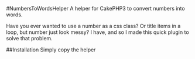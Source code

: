 #NumbersToWordsHelper
A helper for CakePHP3 to convert numbers into words.

Have you ever wanted to use a number as a css class? Or title items in a loop, but number just look messy? I have, and so I made this quick plugin to solve that problem.

##Installation
Simply copy the helper
